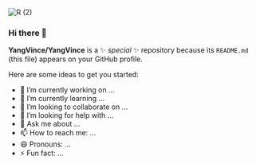 ![R (2)](https://github.com/YangVince/YangVince/assets/100027859/028838eb-15eb-4eb4-b6f9-3a1e295254fa)

### Hi there 👋


**YangVince/YangVince** is a ✨ _special_ ✨ repository because its `README.md` (this file) appears on your GitHub profile.

Here are some ideas to get you started:

- 🔭 I’m currently working on ...
- 🌱 I’m currently learning ...
- 👯 I’m looking to collaborate on ...
- 🤔 I’m looking for help with ...
- 💬 Ask me about ...
- 📫 How to reach me: ...
- 😄 Pronouns: ...
- ⚡ Fun fact: ...

